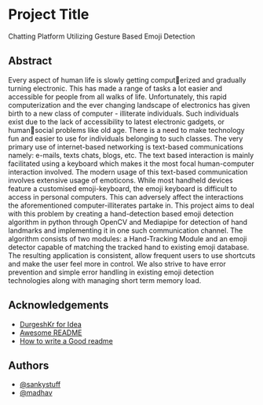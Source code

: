 
# Project Title
Chatting Platform Utilizing Gesture Based Emoji Detection

## Abstract

Every aspect of human life is slowly getting computerized and gradually turning electronic. This has made a range
of tasks a lot easier and accessible for people from all walks
of life. Unfortunately, this rapid computerization and the ever
changing landscape of electronics has given birth to a new class
of computer - illiterate individuals. Such individuals exist due to
the lack of accessibility to latest electronic gadgets, or humansocial problems like old age. There is a need to make technology
fun and easier to use for individuals belonging to such classes.
The very primary use of internet-based networking is text-based
communications namely: e-mails, texts chats, blogs, etc. The text
based interaction is mainly facilitated using a keyboard which
makes it the most focal human-computer interaction involved.
The modern usage of this text-based communication involves
extensive usage of emoticons. While most handheld devices
feature a customised emoji-keyboard, the emoji keyboard is
difficult to access in personal computers. This can adversely affect
the interactions the aforementioned computer-illiterates partake
in. This project aims to deal with this problem by creating
a hand-detection based emoji detection algorithm in python
through OpenCV and Mediapipe for detection of hand landmarks
and implementing it in one such communication channel. The
algorithm consists of two modules: a Hand-Tracking Module
and an emoji detector capable of matching the tracked hand to
existing emoji database. The resulting application is consistent,
allow frequent users to use shortcuts and make the user feel more
in control. We also strive to have error prevention and simple
error handling in existing emoji detection technologies along with
managing short term memory load.




## Acknowledgements

 - [DurgeshKr for Idea](https://github.com/DurgeshKr2242/Emoji-Detector)
 - [Awesome README](https://github.com/matiassingers/awesome-readme)
 - [How to write a Good readme](https://bulldogjob.com/news/449-how-to-write-a-good-readme-for-your-github-project)


## Authors

- [@sankystuff](https://github.com/SankyStuff)
- [@madhav](https://github.com/SankyStuff)




